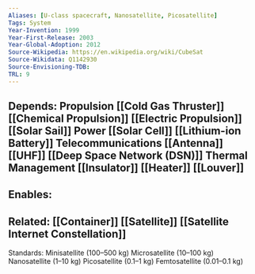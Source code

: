 ```yaml
---
Aliases: [U-class spacecraft, Nanosatellite, Picosatellite]
Tags: System
Year-Invention: 1999
Year-First-Release: 2003
Year-Global-Adoption: 2012
Source-Wikipedia: https://en.wikipedia.org/wiki/CubeSat
Source-Wikidata: Q1142930
Source-Envisioning-TDB: 
TRL: 9
---
```


Depends:
Propulsion
	[[Cold Gas Thruster]]
	[[Chemical Propulsion]]
	[[Electric Propulsion]]
	[[Solar Sail]]
Power
	[[Solar Cell]]
	[[Lithium-ion Battery]]
Telecommunications
	[[Antenna]]
	[[UHF]]
	[[Deep Space Network (DSN)]]
Thermal Management
	[[Insulator]]
	[[Heater]]
	[[Louver]]
-
Enables:
-
Related:
[[Container]]
[[Satellite]]
[[Satellite Internet Constellation]]
-
Standards:
    Minisatellite (100–500 kg)
    Microsatellite (10–100 kg)
    Nanosatellite (1–10 kg)
    Picosatellite (0.1–1 kg)
    Femtosatellite (0.01–0.1 kg)
